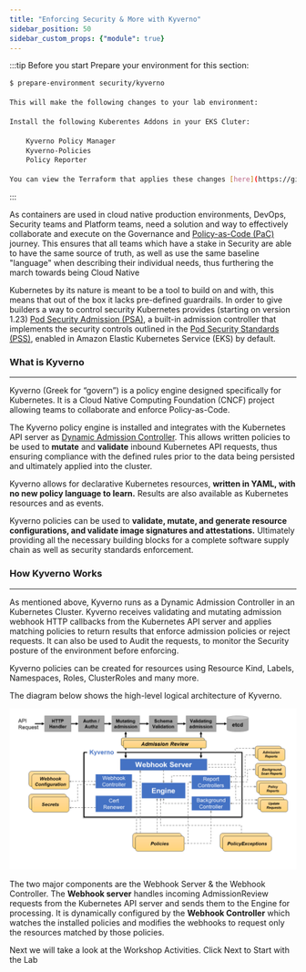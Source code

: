 ```yaml
---
title: "Enforcing Security & More with Kyverno"
sidebar_position: 50
sidebar_custom_props: {"module": true}
---
```


:::tip Before you start
Prepare your environment for this section:

```bash timeout=300 wait=30
$ prepare-environment security/kyverno

This will make the following changes to your lab environment:

Install the following Kuberentes Addons in your EKS Cluter:

    Kyverno Policy Manager
    Kyverno-Policies
    Policy Reporter

You can view the Terraform that applies these changes [here](https://github.com/aws-samples/eks-workshop-v2/tree/main/manifests/modules/security/kyverno/.workshop/terraform).
```

:::

As containers are used in cloud native production environments, DevOps, Security teams and Platform teams, need a solution and way to effectively collaborate and execute on the Governance and [Policy-as-Code (PaC)](https://aws.github.io/aws-eks-best-practices/security/docs/pods/#policy-as-code-pac) journey. This ensures that all teams which have a stake in Security are able to have the same source of truth, as well as use the same baseline "language" when describing their individual needs, thus furthering the march towards being Cloud Native

Kubernetes by its nature is meant to be a tool to build on and with, this means that out of the box it lacks pre-defined guardrails. In order to give builders a way to control security Kubernetes provides (starting on version 1.23) [Pod Security Admission (PSA)](https://kubernetes.io/docs/concepts/security/pod-security-admission/), a built-in admission controller that implements the security controls outlined in the [Pod Security Standards (PSS)](https://kubernetes.io/docs/concepts/security/pod-security-standards/), enabled in Amazon Elastic Kubernetes Service (EKS) by default.

### What is Kyverno

---

Kyverno (Greek for “govern”) is a policy engine designed specifically for Kubernetes. It is a Cloud Native Computing Foundation (CNCF) project allowing teams to collaborate and enforce Policy-as-Code.

The Kyverno policy engine is installed and integrates with the Kubernetes API server as [Dynamic Admission Controller](https://kubernetes.io/docs/reference/access-authn-authz/extensible-admission-controllers/). This allows written policies to be used to **mutate** and **validate** inbound Kubernetes API requests, thus ensuring compliance with the defined rules prior to the data being persisted and ultimately applied into the cluster.

Kyverno allows for declarative Kubernetes resources, **written in YAML, with no new policy language to learn.** Results are also available as Kubernetes resources and as events.

Kyverno policies can be used to **validate, mutate, and generate resource configurations, and validate image signatures and attestations.** Ultimately providing all the necessary building blocks for a complete software supply chain as well as security standards enforcement.

### How Kyverno Works

---

As mentioned above, Kyverno runs as a Dynamic Admission Controller in an Kubernetes Cluster. Kyverno receives validating and mutating admission webhook HTTP callbacks from the Kubernetes API server and applies matching policies to return results that enforce admission policies or reject requests. It can also be used to Audit the requests, to monitor the Security posture of the environment before enforcing.

Kyverno policies can be created for resources using Resource Kind, Labels, Namespaces, Roles, ClusterRoles and many more.

The diagram below shows the high-level logical architecture of Kyverno.

![KyvernoArchitecture](assets/ky-arch.png)

The two major components are the Webhook Server & the Webhook Controller. The **Webhook server** handles incoming AdmissionReview requests from the Kubernetes API server and sends them to the Engine for processing. It is dynamically configured by the **Webhook Controller** which watches the installed policies and modifies the webhooks to request only the resources matched by those policies.

Next we will take a look at the Workshop Activities. Click Next to Start with the Lab
